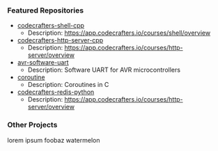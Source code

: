 ### Featured Repositories

<!-- Featured Repositories Start -->
- [codecrafters-shell-cpp](https://github.com/notweerdmonk/codecrafters-shell-cpp)
  - Description: https://app.codecrafters.io/courses/shell/overview
- [codecrafters-http-server-cpp](https://github.com/notweerdmonk/codecrafters-http-server-cpp)
  - Description: https://app.codecrafters.io/courses/http-server/overview
- [avr-software-uart](https://github.com/notweerdmonk/avr-software-uart)
  - Description: Software UART for AVR microcontrollers
- [coroutine](https://github.com/notweerdmonk/coroutine)
  - Description: Coroutines in C
- [codecrafters-redis-python](https://github.com/notweerdmonk/codecrafters-redis-python)
  - Description: https://app.codecrafters.io/courses/http-server/overview

<!-- Featured Repositories End -->

### Other Projects

lorem ipsum foobaz watermelon
